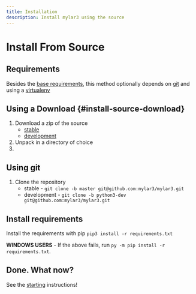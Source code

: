 ```yaml
---
title: Installation
description: Install mylar3 using the source
---
```

# Install From Source

## Requirements

Besides the [base requirements](base_requirements), this method optionally depends on [git](https://www.git-scm.com) and using a [virtualenv](https://docs.python.org/3/library/venv.html)

## Using a Download {#install-source-download}

1. Download a zip of the source
    * [stable](https://github.com/mylar3/mylar3/archive/refs/heads/master.zip)
    * [development](https://github.com/mylar3/mylar3/archive/refs/heads/python3-dev.zip)
1. Unpack in a directory of choice
1. 

## Using git
1. Clone the repository
    * stable - ```git clone -b master git@github.com:mylar3/mylar3.git```
    * development - ```git clone -b python3-dev git@github.com:mylar3/mylar3.git```

## Install requirements

Install the requirements with pip ```pip3 install -r requirements.txt```

**WINDOWS USERS** - If the above fails, run ```py -m pip install -r requirements.txt```.

## Done. What now?

See the [starting](running) instructions!